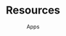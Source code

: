 ---
layout: project
id: 3
title: Resources
subtitle: Apps
image: /assets/img/resources/zhenzhong-liu-02JRb0gOp30-unsplash.jpg
alt:

caption:
  title: Apps
  thumbnail: /assets/img/resources/zhenzhong-liu-02JRb0gOp30-unsplash.jpg
---